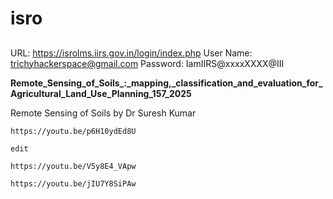 # isro



##
URL: https://isrolms.iirs.gov.in/login/index.php
User Name: trichyhackerspace@gmail.com
Password: IamIIRS@xxxxXXXX@III





**Remote_Sensing_of_Soils_:_mapping,_classification_and_evaluation_for_Agricultural_Land_Use_Planning_157_2025**





Remote Sensing of Soils by Dr Suresh Kumar


```
https://youtu.be/p6H10ydEd8U

edit

https://youtu.be/V5y8E4_VApw
```







```
https://youtu.be/jIU7Y8SiPAw

```